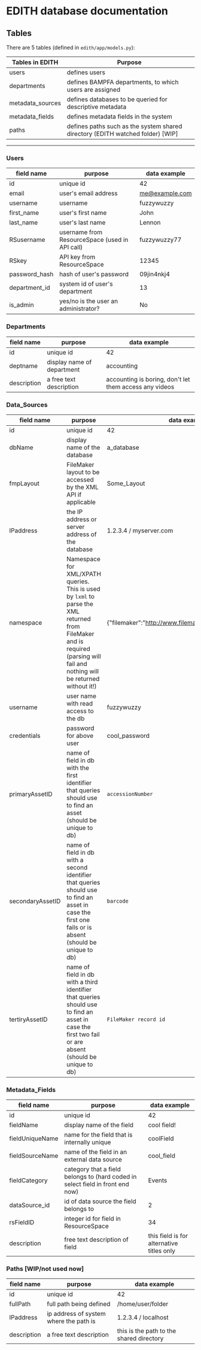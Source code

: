 # EDITH database documentation

## Tables
There are 5 tables (defined in `edith/app/models.py`):

|  Tables in EDITH | Purpose |
| ------------ |---|
| users |defines users|
| departments| defines BAMPFA departments, to which users are assigned|
| metadata_sources |defines databases to be queried for descriptive metadata|
| metadata_fields|defines metadata fields in the system |
| paths | defines paths such as the system shared directory (EDITH watched folder) [WIP] |

---

### Users
|  field name | purpose  | data example  |
| ------------ | ------------ | ------------ |
|  id | unique id  | 42  |
|  email | user's email address  | me@example.com  |
| username  | username  | fuzzywuzzy  |
|  first_name | user's first name  | John  |
| last_name  |  user's last name | Lennon  |
| RSusername  |  username from ResourceSpace (used in API call) | fuzzywuzzy77  |
|  RSkey | API key from ResourceSpace  | 12345  |
|  password_hash |  hash of user's password | 09jin4nkj4   |
|  department_id |  system id of user's department | 13   |
|  is_admin | yes/no is the user an administrator?  | No |

### Departments
|  field name | purpose  | data example  |
| ------------ | ------------ | ------------ |
|  id | unique id  | 42  |
|  deptname | display name of department  | accounting  |
| description  | a free text description  | accounting is boring, don't let them access any videos  |

### Data_Sources
|  field name | purpose  | data example  |
| ------------ | ------------ | ------------ |
|  id | unique id  | 42  |
|  dbName | display name of the database  | a_database  |
| fmpLayout  | FileMaker layout to be accessed by the XML API if applicable  | Some_Layout  |
|  IPaddress | the IP address or server address of the database  | 1.2.3.4 / myserver.com  |
| namespace | Namespace for XML/XPATH queries. This is used by `lxml` to parse the XML returned from FileMaker and is required (parsing will fail and nothing will be returned without it!) | {"filemaker":"http://www.filemaker.com/xml/fmresultset"} |
| username  |  user name with read access to the db | fuzzywuzzy  |
| credentials  |  password for above user | cool_password  |
|  primaryAssetID | name of field in db with the first identifier that queries should use to find an asset (should be unique to db)  | `accessionNumber`  |
|  secondaryAssetID |  name of field in db with a second identifier that queries should use to find an asset in case the first one fails or is absent (should be unique to db) | `barcode`   |
|  tertiryAssetID |  name of field in db with a third identifier that queries should use to find an asset in case the first two fail or are absent (should be unique to db) | `FileMaker record id`   |

### Metadata_Fields
|  field name | purpose  | data example  |
| ------------ | ------------ | ------------ |
|  id | unique id  | 42  |
|  fieldName | display name of the field  | cool field!  |
| fieldUniqueName  | name for the field that is internally unique  | coolField  |
|  fieldSourceName | name of the field in an external data source  | cool_field  |
| fieldCategory  |  category that a field belongs to (hard coded in select field in front end now) | Events  |
| dataSource_id  |  id of data source the field belongs to | 2  |
|  rsFieldID | integer id for field in ResourceSpace  | 34  |
|  description |  free text description of field | this field is for alternative titles only   |

### Paths [WIP/not used now]
|  field name | purpose  | data example  |
| ------------ | ------------ | ------------ |
|  id | unique id  | 42  |
|  fullPath | full path being defined  | /home/user/folder  |
| IPaddress  | ip address of system where the path is  | 1.2.3.4 / localhost  |
| description  | a free text description  | this is the path to the shared directory  |
